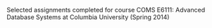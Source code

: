 Selected assignments completed for course COMS E6111: Advanced Database Systems at Columbia University (Spring 2014)
